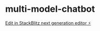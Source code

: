 # multi-model-chatbot

[Edit in StackBlitz next generation editor ⚡️](https://stackblitz.com/~/github.com/faatih/multi-model-chatbot)